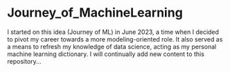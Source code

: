 # Journey_of_MachineLearning

I started on this idea (Journey of ML) in June 2023, a time when I decided to pivot my career towards a more modeling-oriented role. It also served as a means to refresh my knowledge of data science, acting as my personal machine learning dictionary. I will continually add new content to this repository...
